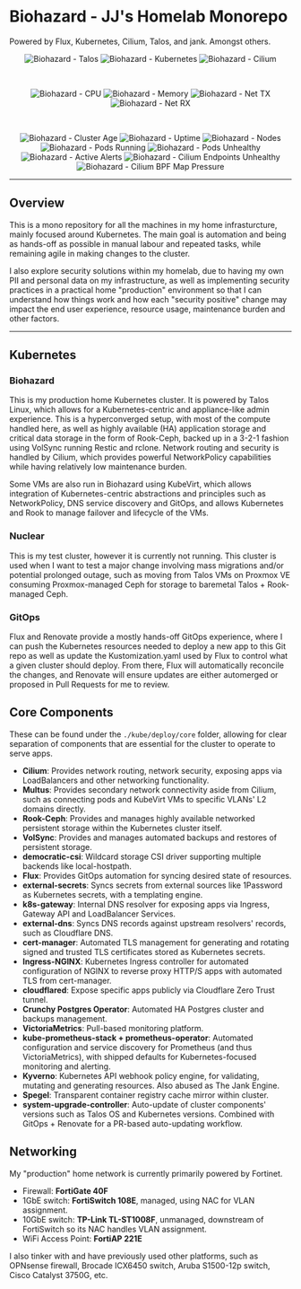 # Biohazard - JJ's Homelab Monorepo

Powered by Flux, Kubernetes, Cilium, Talos, and jank. Amongst others.

<!--![Biohazard - CPU](https://img.shields.io/endpoint?url=https%3A%2F%2Fbiohazard-metrics.jjgadgets.tech%2Fquery%3Fformat%3Dendpoint%26metric%3Dcluster_cpu_usage&style=flat&label=Biohazard%20-%20CPU)
![Biohazard - Memory](https://img.shields.io/endpoint?url=https%3A%2F%2Fbiohazard-metrics.jjgadgets.tech%2Fquery%3Fformat%3Dendpoint%26metric%3Dcluster_memory_usage&style=flat&label=Biohazard%20-%20Memory)
![Blackhawk - Battery Charge](https://img.shields.io/endpoint?url=https%3A%2F%2Fbiohazard-metrics.jjgadgets.tech%2Fquery%3Fformat%3Dendpoint%26metric%3Dblackhawk_battery_percent&style=flat&label=Blackhawk%20-%20Battery%20Charge&link=https%3A%2F%2Fgithub.com%2Fkashalls%2Fkromgo)
![Blackhawk - Battery Health](https://img.shields.io/endpoint?url=https%3A%2F%2Fbiohazard-metrics.jjgadgets.tech%2Fquery%3Fformat%3Dendpoint%26metric%3Dblackhawk_battery_health&style=flat&label=Blackhawk%20-%20Battery%20Health&link=https%3A%2F%2Fgithub.com%2Fkashalls%2Fkromgo)
![Blackhawk - Battery Cycles](https://img.shields.io/endpoint?url=https%3A%2F%2Fbiohazard-metrics.jjgadgets.tech%2Fquery%3Fformat%3Dendpoint%26metric%3Dblackhawk_battery_cycles&style=flat&label=Blackhawk%20-%20Battery%20Health&link=https%3A%2F%2Fgithub.com%2Fkashalls%2Fkromgo)-->
<div align="center">

![Biohazard - Talos](https://biohazard-metrics.jjgadgets.tech/talos_build_version?format=badge)
![Biohazard - Kubernetes](https://biohazard-metrics.jjgadgets.tech/kubernetes_build_version?format=badge)
![Biohazard - Cilium](https://biohazard-metrics.jjgadgets.tech/cilium_version?format=badge)

<br>

![Biohazard - CPU](https://biohazard-metrics.jjgadgets.tech/cluster_cpu_usage?format=badge)
![Biohazard - Memory](https://biohazard-metrics.jjgadgets.tech/cluster_memory_usage?format=badge)
![Biohazard - Net TX](https://biohazard-metrics.jjgadgets.tech/cluster_network_transmit_usage?format=badge)
![Biohazard - Net RX](https://biohazard-metrics.jjgadgets.tech/cluster_network_receive_usage?format=badge)

<br>

![Biohazard - Cluster Age](https://biohazard-metrics.jjgadgets.tech/cluster_age_days?format=badge)
![Biohazard - Uptime](https://biohazard-metrics.jjgadgets.tech/cluster_uptime_days?format=badge)
![Biohazard - Nodes](https://biohazard-metrics.jjgadgets.tech/cluster_node_count?format=badge)
![Biohazard - Pods Running](https://biohazard-metrics.jjgadgets.tech/cluster_pods_running?format=badge)
![Biohazard - Pods Unhealthy](https://biohazard-metrics.jjgadgets.tech/cluster_pods_unhealthy?format=badge)
![Biohazard - Active Alerts](https://biohazard-metrics.jjgadgets.tech/prometheus_active_alerts?format=badge)
![Biohazard - Cilium Endpoints Unhealthy](https://biohazard-metrics.jjgadgets.tech/cilium_endpoints_unhealthy?format=badge)
![Biohazard - Cilium BPF Map Pressure](https://biohazard-metrics.jjgadgets.tech/cilium_bpf_map_pressure?format=badge)

</div>

---

## Overview

This is a mono repository for all the machines in my home infrasturcture, mainly focused around Kubernetes. The main goal is automation and being as hands-off as possible in manual labour and repeated tasks, while remaining agile in making changes to the cluster.

I also explore security solutions within my homelab, due to having my own PII and personal data on my infrastructure, as well as implementing security practices in a practical home "production" environment so that I can understand how things work and how each "security positive" change may impact the end user experience, resource usage, maintenance burden and other factors.

---

## Kubernetes

### Biohazard

This is my production home Kubernetes cluster. It is powered by Talos Linux, which allows for a Kubernetes-centric and appliance-like admin experience. This is a hyperconverged setup, with most of the compute handled here, as well as highly available (HA) application storage and critical data storage in the form of Rook-Ceph, backed up in a 3-2-1 fashion using VolSync running Restic and rclone. Network routing and security is handled by Cilium, which provides powerful NetworkPolicy capabilities while having relatively low maintenance burden.

Some VMs are also run in Biohazard using KubeVirt, which allows integration of Kubernetes-centric abstractions and principles such as NetworkPolicy, DNS service discovery and GitOps, and allows Kubernetes and Rook to manage failover and lifecycle of the VMs.

### Nuclear

This is my test cluster, however it is currently not running. This cluster is used when I want to test a major change involving mass migrations and/or potential prolonged outage, such as moving from Talos VMs on Proxmox VE consuming Proxmox-managed Ceph for storage to baremetal Talos + Rook-managed Ceph.

### GitOps

Flux and Renovate provide a mostly hands-off GitOps experience, where I can push the Kubernetes resources needed to deploy a new app to this Git repo as well as update the Kustomization.yaml used by Flux to control what a given cluster should deploy. From there, Flux will automatically reconcile the changes, and Renovate will ensure updates are either automerged or proposed in Pull Requests for me to review.

## Core Components

These can be found under the `./kube/deploy/core` folder, allowing for clear separation of components that are essential for the cluster to operate to serve apps.

- **Cilium**: Provides network routing, network security, exposing apps via LoadBalancers and other networking functionality.
- **Multus**: Provides secondary network connectivity aside from Cilium, such as connecting pods and KubeVirt VMs to specific VLANs' L2 domains directly.
- **Rook-Ceph**: Provides and manages highly available networked persistent storage within the Kubernetes cluster itself.
- **VolSync**: Provides and manages automated backups and restores of persistent storage.
- **democratic-csi**: Wildcard storage CSI driver supporting multiple backends like local-hostpath.
- **Flux**: Provides GitOps automation for syncing desired state of resources.
- **external-secrets**: Syncs secrets from external sources like 1Password as Kubernetes secrets, with a templating engine.
- **k8s-gateway**: Internal DNS resolver for exposing apps via Ingress, Gateway API and LoadBalancer Services.
- **external-dns**: Syncs DNS records against upstream resolvers' records, such as Cloudflare DNS.
- **cert-manager**: Automated TLS management for generating and rotating signed and trusted TLS certificates stored as Kubernetes secrets.
- **Ingress-NGINX**: Kubernetes Ingress controller for automated configuration of NGINX to reverse proxy HTTP/S apps with automated TLS from cert-manager.
- **cloudflared**: Expose specific apps publicly via Cloudflare Zero Trust tunnel.
- **Crunchy Postgres Operator**: Automated HA Postgres cluster and backups management.
- **VictoriaMetrics**: Pull-based monitoring platform.
- **kube-prometheus-stack + prometheus-operator**: Automated configuration and service discovery for Prometheus (and thus VictoriaMetrics), with shipped defaults for Kubernetes-focused monitoring and alerting.
- **Kyverno**: Kubernetes API webhook policy engine, for validating, mutating and generating resources. Also abused as The Jank Engine.
- **Spegel**: Transparent container registry cache mirror within cluster.
- **system-upgrade-controller**: Auto-update of cluster components' versions such as Talos OS and Kubernetes versions. Combined with GitOps + Renovate for a PR-based auto-updating workflow.

## Networking

My "production" home network is currently primarily powered by Fortinet.

- Firewall: **FortiGate 40F**
- 1GbE switch: **FortiSwitch 108E**, managed, using NAC for VLAN assignment.
- 10GbE switch: **TP-Link TL-ST1008F**, unmanaged, downstream of FortiSwitch so its NAC handles VLAN assignment.
- WiFi Access Point: **FortiAP 221E**

I also tinker with and have previously used other platforms, such as OPNsense firewall, Brocade ICX6450 switch, Aruba S1500-12p switch, Cisco Catalyst 3750G, etc.
